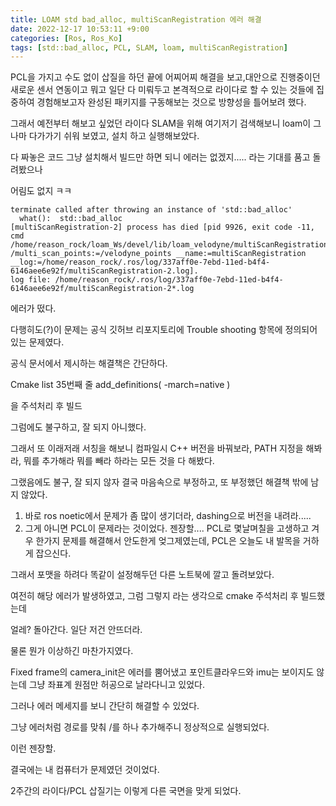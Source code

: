 ```yaml
---
title: LOAM std bad_alloc, multiScanRegistration 에러 해결
date: 2022-12-17 10:53:11 +9:00
categories: [Ros, Ros_Ko]
tags: [std::bad_alloc, PCL, SLAM, loam, multiScanRegistration]
---
```


PCL을 가지고 수도 없이 삽질을 하던 끝에 어찌어찌 해결을 보고,대안으로 진행중이던 새로운 센서 연동이고 뭐고 일단 다 미뤄두고 본격적으로 라이다로 할 수 있는 것들에 집중하여 경험해보고자 완성된 패키지를 구동해보는 것으로 방향성을 틀어보려 했다.

그래서 예전부터 해보고 싶었던 라이다 SLAM을 위해 여기저기 검색해보니 loam이 그나마 다가가기 쉬워 보였고, 설치 하고 실행해보았다.

다 짜놓은 코드 그냥 설치해서 빌드만 하면 되니 에러는 없겠지..... 라는 기대를 품고 돌려봤으나

어림도 없지 ㅋㅋ

```
terminate called after throwing an instance of 'std::bad_alloc'
  what():  std::bad_alloc
[multiScanRegistration-2] process has died [pid 9926, exit code -11, cmd /home/reason_rock/loam_Ws/devel/lib/loam_velodyne/multiScanRegistration /multi_scan_points:=/velodyne_points __name:=multiScanRegistration __log:=/home/reason_rock/.ros/log/337aff0e-7ebd-11ed-b4f4-6146aee6e92f/multiScanRegistration-2.log].
log file: /home/reason_rock/.ros/log/337aff0e-7ebd-11ed-b4f4-6146aee6e92f/multiScanRegistration-2*.log
```
에러가 떴다.

다행히도(?)이 문제는 공식 깃허브 리포지토리에 Trouble shooting 항목에 정의되어 있는 문제였다.

공식 문서에서 제시하는 해결책은 간단하다.

Cmake list 35번째 줄
add_definitions( -march=native )

을 주석처리 후 빌드

그럼에도 불구하고, 잘 되지 아니했다.

그래서 또 이래저래 서칭을 해보니 컴파일시 C++ 버전을 바꿔보라, PATH 지정을 해봐라, 뭐를 추가해라 뭐를 빼라 하라는 모든 것을 다 해봤다.

그랬음에도 불구, 잘 되지 않자 결국 마음속으로 부정하고, 또 부정했던 해결책 밖에 남지 않았다.

1. 바로 ros noetic에서 문제가 좀 많이 생기더라, dashing으로 버전을 내려라.....
2. 그게 아니면 PCL이 문제라는 것이었다. 젠장할.... PCL로 몇날며칠을 고생하고 겨우 한가지 문제를 해결해서 안도한게 엊그제였는데, PCL은 오늘도 내 발목을 거하게 잡으신다.

그래서 포맷을 하려다 똑같이 설정해두던 다른 노트북에 깔고 돌려보았다.

여전히 해당 에러가 발생하였고, 그럼 그렇지 라는 생각으로 cmake 주석처리 후 빌드했는데

얼레? 돌아간다. 일단 저건 안뜨더라.

물론 뭔가 이상하긴 마찬가지였다.

Fixed frame의 camera_init은 에러를 뿜어냈고 포인트클라우드와 imu는 보이지도 않는데 그냥 좌표계 원점만 허공으로 날라다니고 있었다.

그러나 에러 메세지를 보니 간단히 해결할 수 있었다.

그냥 에러처럼 경로를 맞춰 /를 하나 추가해주니 정상적으로 실행되었다.

이런 젠장할.

결국에는 내 컴퓨터가 문제였던 것이었다.

2주간의 라이다/PCL 삽질기는 이렇게 다른 국면을 맞게 되었다.

